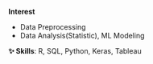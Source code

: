 **Interest**
- Data Preprocessing
- Data Analysis(Statistic), ML Modeling

**✨ Skills**: R, SQL, Python, Keras, Tableau
